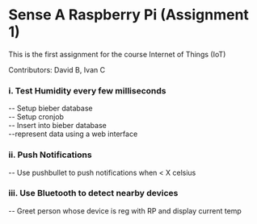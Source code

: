 # Sense A Raspberry Pi (Assignment 1)

This is the first assignment for the course Internet of Things (IoT)

Contributors: David B, Ivan C

### i. Test Humidity every few milliseconds
-- Setup bieber database<br>
-- Setup cronjob<br>
-- Insert into bieber database<br>
--represent data using a web interface

### ii. Push Notifications
-- Use pushbullet to push notifications when < X celsius

### iii. Use Bluetooth to detect nearby devices
-- Greet person whose device is reg with RP and display current temp

